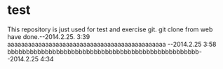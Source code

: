 test
====
This repository is just used for test and exercise git.
git clone from web have done.--2014.2.25. 3:39
aaaaaaaaaaaaaaaaaaaaaaaaaaaaaaaaaaaaaaaaaaaaaa  --2014.2.25 3:58
bbbbbbbbbbbbbbbbbbbbbbbbbbbbbbbbbbbbbbbbbbbbbbbbbbb--2014.2.25 4:34
